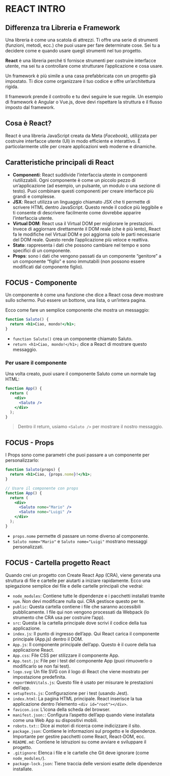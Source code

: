 # REACT INTRO

## Differenza tra Libreria e Framework

Una libreria è come una scatola di attrezzi. Ti offre una serie di strumenti (funzioni, metodi, ecc.) che puoi usare per fare determinate cose. Sei tu a decidere come e quando usare quegli strumenti nel tuo progetto.

**React** è una libreria perché ti fornisce strumenti per costruire interfacce utente, ma sei tu a controllare come strutturare l’applicazione e cosa usare.

Un framework è più simile a una casa prefabbricata con un progetto già impostato. Ti dice come organizzare il tuo codice e offre un’architettura rigida.

Il framework prende il controllo e tu devi seguire le sue regole. Un esempio di framework è Angular o Vue.js, dove devi rispettare la struttura e il flusso imposto dal framework.

## Cosa è React?

React è una libreria JavaScript creata da Meta (_Facebook_), utilizzata per costruire interfacce utente (UI) in modo efficiente e interattivo. È particolarmente utile per creare applicazioni web moderne e dinamiche.

## Caratteristiche principali di React

- **Componenti**: React suddivide l’interfaccia utente in componenti riutilizzabili. Ogni componente è come un piccolo pezzo di un’applicazione (ad esempio, un pulsante, un modulo o una sezione di testo). Puoi combinare questi componenti per creare interfacce più grandi e complesse.
- **JSX**: React utilizza un linguaggio chiamato JSX che ti permette di scrivere HTML dentro JavaScript. Questo rende il codice più leggibile e ti consente di descrivere facilmente come dovrebbe apparire l’interfaccia utente.
- **Virtual DOM**: React usa il Virtual DOM per migliorare le prestazioni. Invece di aggiornare direttamente il DOM reale (che è più lento), React fa le modifiche nel Virtual DOM e poi aggiorna solo le parti necessarie del DOM reale. Questo rende l’applicazione più veloce e reattiva.
- **Stato**: rappresenta i dati che possono cambiare nel tempo e sono specifici di un componente.
- **Props**: sono i dati che vengono passati da un componente “genitore” a un componente “figlio” e sono immutabili (non possono essere modificati dal componente figlio).

## FOCUS - Componente

Un componente è come una funzione che dice a React cosa deve mostrare sullo schermo. Può essere un bottone, una lista, o un’intera pagina.

Ecco come fare un semplice componente che mostra un messaggio:

```jsx
function Saluto() {
  return <h1>Ciao, mondo!</h1>;
}
```

- `function Saluto()` crea un componente chiamato Saluto.
- `return <h1>Ciao, mondo!</h1>;` dice a React di mostrare questo messaggio.

### Per usare il componente

Una volta creato, puoi usare il componente Saluto come un normale tag HTML:

```jsx
function App() {
  return (
    <div>
      <Saluto />
    </div>
  );
}
```

> Dentro il return, usiamo `<Saluto />` per mostrare il nostro messaggio.

## FOCUS - Props

I Props sono come parametri che puoi passare a un componente per personalizzarlo:

```jsx
function Saluto(props) {
  return <h1>Ciao, {props.nome}!</h1>;
}

// Usare il componente con props
function App() {
  return (
    <div>
      <Saluto nome="Mario" />
      <Saluto nome="Luigi" />
    </div>
  );
}
```

- `props.nome` permette di passare un nome diverso al componente.
- `Saluto nome="Mario"` e `Saluto nome="Luigi"` mostrano messaggi personalizzati.

## FOCUS - Cartella progetto React

Quando crei un progetto con Create React App (CRA), viene generata una struttura di file e cartelle per aiutarti a iniziare rapidamente. Ecco una spiegazione semplice dei file e delle cartelle principali che vedrai:

- `node_modules`: Contiene tutte le dipendenze e i pacchetti installati tramite `npm`. Non devi modificare nulla qui. CRA gestisce questo per te.
- `public`: Questa cartella contiene i file che saranno accessibili pubblicamente. I file qui non vengono processati da Webpack (lo strumento che CRA usa per costruire l’app).
- `src`: Questa è la cartella principale dove scrivi il codice della tua applicazione.
- `index.js`: Il punto di ingresso dell’app. Qui React carica il componente principale (App.js) dentro il DOM.
- `App.js`: Il componente principale dell’app. Questo è il cuore della tua applicazione React.
- `App.css`: File CSS per stilizzare il componente App.
- `App.test.js`: File per i test del componente App (puoi rimuoverlo o modificarlo se non fai test).
- `logo.svg`: Un file SVG con il logo di React che viene mostrato per impostazione predefinita.
- `reportWebVitals.js`: Questo file è usato per misurare le prestazioni dell’app.
- `setupTests.js`: Configurazione per i test (usando Jest).
- `index.html`: La pagina HTML principale. React inserisce la tua applicazione dentro l’elemento `<div id="root"></div>`.
- `favicon.ico`: L’icona della scheda del browser.
- `manifest.json:`: Configura l’aspetto dell’app quando viene installata come una Web App su dispositivi mobili.
- `robots.txt:`: Dice ai motori di ricerca come indicizzare il sito.
- `package.json`: Contiene le informazioni sul progetto e le dipendenze. Importante per gestire pacchetti come React, React-DOM, ecc.
- `README.md`: Contiene le istruzioni su come avviare e sviluppare il progetto.
- `.gitignore`: Elenca i file e le cartelle che Git deve ignorare (come `node_modules/`).
- `package-lock.json`: Tiene traccia delle versioni esatte delle dipendenze installate.
